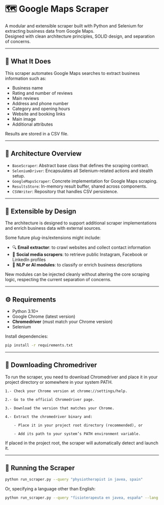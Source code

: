 # 🗺️ Google Maps Scraper

A modular and extensible scraper built with Python and Selenium for extracting business data from Google Maps.  
Designed with clean architecture principles, SOLID design, and separation of concerns.

---

## 🚀 What It Does

This scraper automates Google Maps searches to extract business information such as:

- Business name
- Rating and number of reviews
- Main reviews
- Address and phone number
- Category and opening hours
- Website and booking links
- Main image
- Additional attributes

Results are stored in a CSV file.

---

## 🧱 Architecture Overview

- `BaseScraper`: Abstract base class that defines the scraping contract.
- `SeleniumDriver`: Encapsulates all Selenium-related actions and stealth setup.
- `GoogleMapsScraper`: Concrete implementation for Google Maps scraping.
- `ResultsStore`: In-memory result buffer, shared across components.
- `CSVWriter`: Repository that handles CSV persistence.

---

## 🧩 Extensible by Design

The architecture is designed to support additional scraper implementations and enrich business data with external sources.

Some future plug-ins/extensions might include:

- 🔍 **Email extractor**: to crawl websites and collect contact information
- 📱 **Social media scrapers**: to retrieve public Instagram, Facebook or LinkedIn profiles
- 🧠 **NLP or AI modules**: to classify or enrich business descriptions

New modules can be injected cleanly without altering the core scraping logic, respecting the current separation of concerns.

---

## ⚙️ Requirements

- Python 3.10+
- Google Chrome (latest version)
- **Chromedriver** (must match your Chrome version)
- Selenium

Install dependencies:

```bash
pip install -r requirements.txt
```

---

## 🔧 Downloading Chromedriver

To run the scraper, you need to download Chromedriver and place it in your project directory or somewhere in your system PATH.

    1.- Check your Chrome version at chrome://settings/help.

    2.- Go to the official Chromedriver page.

    3.- Download the version that matches your Chrome.

    4.- Extract the chromedriver binary and:

        - Place it in your project root directory (recommended), or

        - Add its path to your system’s PATH environment variable.

If placed in the project root, the scraper will automatically detect and launch it.

---

## 🧪 Running the Scraper

```bash
python run_scraper.py --query "physiotherapist in javea, spain"
```
Or, specifying a language other than English: 

```bash
python run_scraper.py --query "fisioterapeuta en javea, españa" --lang "es"
```

